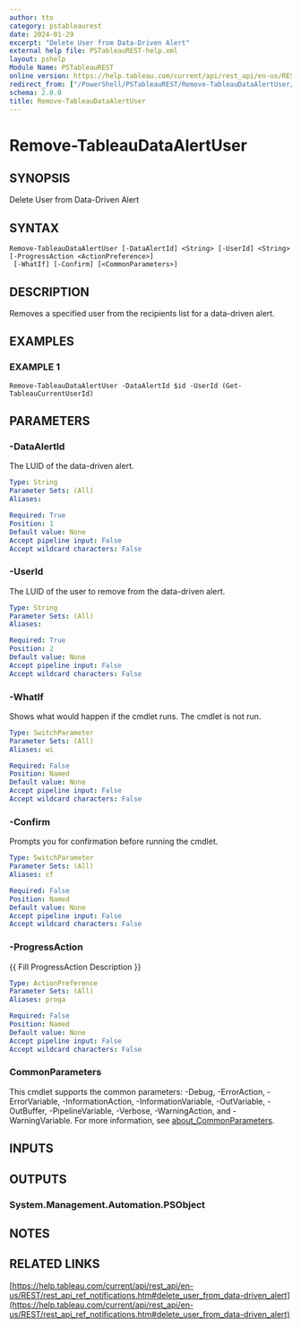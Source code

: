 ```yaml
---
author: tto
category: pstableaurest
date: 2024-01-29
excerpt: "Delete User from Data-Driven Alert"
external help file: PSTableauREST-help.xml
layout: pshelp
Module Name: PSTableauREST
online version: https://help.tableau.com/current/api/rest_api/en-us/REST/rest_api_ref_notifications.htm#delete_user_from_data-driven_alert
redirect_from: ["/PowerShell/PSTableauREST/Remove-TableauDataAlertUser/", "/PowerShell/PSTableauREST/remove-tableaudataalertuser/", "/PowerShell/remove-tableaudataalertuser/"]
schema: 2.0.0
title: Remove-TableauDataAlertUser
---
```


# Remove-TableauDataAlertUser

## SYNOPSIS
Delete User from Data-Driven Alert

## SYNTAX

```
Remove-TableauDataAlertUser [-DataAlertId] <String> [-UserId] <String> [-ProgressAction <ActionPreference>]
 [-WhatIf] [-Confirm] [<CommonParameters>]
```

## DESCRIPTION
Removes a specified user from the recipients list for a data-driven alert.

## EXAMPLES

### EXAMPLE 1
```
Remove-TableauDataAlertUser -DataAlertId $id -UserId (Get-TableauCurrentUserId)
```

## PARAMETERS

### -DataAlertId
The LUID of the data-driven alert.

```yaml
Type: String
Parameter Sets: (All)
Aliases:

Required: True
Position: 1
Default value: None
Accept pipeline input: False
Accept wildcard characters: False
```

### -UserId
The LUID of the user to remove from the data-driven alert.

```yaml
Type: String
Parameter Sets: (All)
Aliases:

Required: True
Position: 2
Default value: None
Accept pipeline input: False
Accept wildcard characters: False
```

### -WhatIf
Shows what would happen if the cmdlet runs.
The cmdlet is not run.

```yaml
Type: SwitchParameter
Parameter Sets: (All)
Aliases: wi

Required: False
Position: Named
Default value: None
Accept pipeline input: False
Accept wildcard characters: False
```

### -Confirm
Prompts you for confirmation before running the cmdlet.

```yaml
Type: SwitchParameter
Parameter Sets: (All)
Aliases: cf

Required: False
Position: Named
Default value: None
Accept pipeline input: False
Accept wildcard characters: False
```

### -ProgressAction
{{ Fill ProgressAction Description }}

```yaml
Type: ActionPreference
Parameter Sets: (All)
Aliases: proga

Required: False
Position: Named
Default value: None
Accept pipeline input: False
Accept wildcard characters: False
```

### CommonParameters
This cmdlet supports the common parameters: -Debug, -ErrorAction, -ErrorVariable, -InformationAction, -InformationVariable, -OutVariable, -OutBuffer, -PipelineVariable, -Verbose, -WarningAction, and -WarningVariable. For more information, see [about_CommonParameters](http://go.microsoft.com/fwlink/?LinkID=113216).

## INPUTS

## OUTPUTS

### System.Management.Automation.PSObject
## NOTES

## RELATED LINKS

[https://help.tableau.com/current/api/rest_api/en-us/REST/rest_api_ref_notifications.htm#delete_user_from_data-driven_alert](https://help.tableau.com/current/api/rest_api/en-us/REST/rest_api_ref_notifications.htm#delete_user_from_data-driven_alert)

